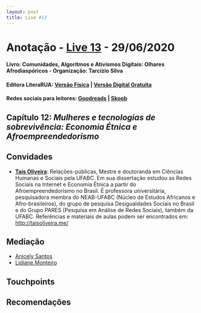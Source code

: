 ```yaml
---
layout: post
title: Live #13
---
```


[livro01-compre]: http://www.literarua.com.br/livro/olhares-afrodiasporicos
[livro01-ebook]: https://bit.ly/ComunidadesDigitais
[livro01-skoob]: https://www.skoob.com.br/comunidades-algoritmos-e-ativismos-digitais-1136137ed1139762.html
[livro01-goodreads]: https://www.goodreads.com/book/show/53005858-comunidades-algoritmos-e-ativismos-digitais

[link-live]: https://youtu.be/Jt1NyySz5Yc

# Anotação - [Live 13][link-live] - 29/06/2020
#### Livro: Comunidades, Algoritmos e Ativismos Digitais: Olhares Afrodiaspóricos - Organização: Tarcízio Silva
#### Editora LiteraRUA: [Versão Física][livro01-compre] | [Versão Digital Gratuita][livro01-ebook]
#### Redes sociais para leitores: [Goodreads][livro01-goodreads] | [Skoob][livro01-skoob]

## Capítulo 12: *Mulheres e tecnologias de sobrevivência: Economia Étnica e Afroempreendedorismo*

## Convidades

- [**Taís Oliveira**](https://twitter.com/taisso): Relações-públicas, Mestre e
doutoranda em Ciências Humanas e Sociais pela UFABC. Em sua dissertação estudou
as Redes Sociais na Internet e Economia Étnica a partir do Afroempreendedorismo
no Brasil. É professora universitária, pesquisadora membra do NEAB-UFABC
(Núcleo de Estudos Africanos e Afro-brasileiros), do grupo de pesquisa
Desigualdades Sociais no Brasil e do Grupo PARES (Pesquisa em Análise de Redes
Sociais), também da UFABC. Referências e materiais de aulas podem ser
encontrados em: <http://taisoliveira.me/>

## Mediação
- [Anicely Santos](https://twitter.com/shuri_any)
- [Lidiane Monteiro](https://twitter.com/Lidy_Monteiro)

## Touchpoints

## Recomendações
